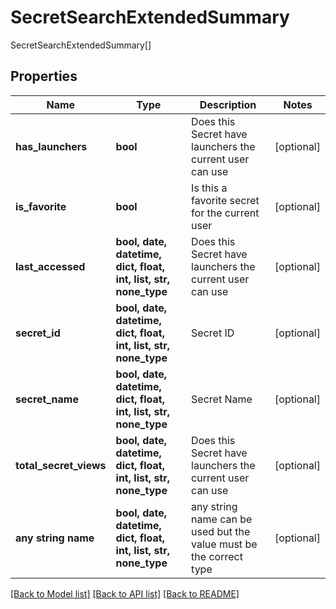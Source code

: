 # SecretSearchExtendedSummary

SecretSearchExtendedSummary[]

## Properties
Name | Type | Description | Notes
------------ | ------------- | ------------- | -------------
**has_launchers** | **bool** | Does this Secret have launchers the current user can use | [optional] 
**is_favorite** | **bool** | Is this a favorite secret for the current user | [optional] 
**last_accessed** | **bool, date, datetime, dict, float, int, list, str, none_type** | Does this Secret have launchers the current user can use | [optional] 
**secret_id** | **bool, date, datetime, dict, float, int, list, str, none_type** | Secret ID | [optional] 
**secret_name** | **bool, date, datetime, dict, float, int, list, str, none_type** | Secret Name | [optional] 
**total_secret_views** | **bool, date, datetime, dict, float, int, list, str, none_type** | Does this Secret have launchers the current user can use | [optional] 
**any string name** | **bool, date, datetime, dict, float, int, list, str, none_type** | any string name can be used but the value must be the correct type | [optional]

[[Back to Model list]](../README.md#documentation-for-models) [[Back to API list]](../README.md#documentation-for-api-endpoints) [[Back to README]](../README.md)


